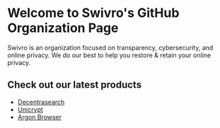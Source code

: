 # Welcome to Swivro's GitHub Organization Page
Swivro is an organization focused on transparency, cybersecurity, and online privacy. We do our best to help you restore & retain your online privacy.

## Check out our latest products
- <a href="https://swivro.net/decentrasearch.html">Decentrasearch</a>
- <a href="https://swivro.net/unicrypt.html">Unicrypt</a>
- <a href="https://swivro.net/argon.html">Argon Browser</a>

